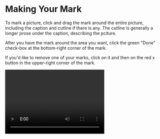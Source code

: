 # Making Your Mark

To mark a picture, click and drag the mark around the entire picture, including the caption and cutline if there is any. The cutline is generally a longer prose under the caption, describing the pciture.

After you have the mark around the area you want, click the green "Done" check-box at the bottom-right corner of the mark. 

If you'd like to remove one of your marks, click on it and then on the red x button in the upper-right corner of the mark.  

<div class="video-wrapper">
  <video width="322" height="208" loop autoplay src="/images/mark_task.mp4"></video>
</div>
